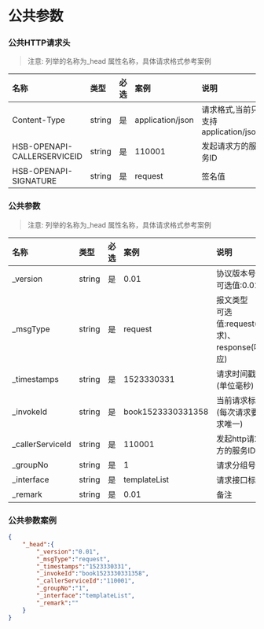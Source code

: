 # 公共参数

### 公共HTTP请求头
> 注意: 列举的名称为_head 属性名称，具体请求格式参考案例
<!--doc.parameter _inherit="false"  id=requestParamter  _column="name,type,required,example,description" position=head-->
| 名称|类型|必选|案例|说明|
|:--|:--|:--|:--|:--|
|Content-Type|string|是|application/json|请求格式,当前只支持<!--enum-->application/json|
|HSB-OPENAPI-CALLERSERVICEID|string|是|110001|发起请求方的服务ID|
|HSB-OPENAPI-SIGNATURE|string|是|request|签名值|

### 公共参数
> 注意: 列举的名称为_head 属性名称，具体请求格式参考案例
<!--doc.parameter id=requestParamter _column="name,type,required,example,description" prefix=_head position=body-->
| 名称|类型|必选|案例|说明|
|:--|:--|:--|:--|:--|
|_version|string|是|0.01|协议版本号<br/>可选值:0.01|
|_msgType|string|是|request|报文类型<br/>可选值:request(请求)、response(响应)|
|_timestamps|string|是|1523330331|请求时间戳(单位毫秒)|
|_invokeId|string|是|book1523330331358|当前请求标识(每次请求要求唯一)|
|_callerServiceId|string|是|110001|发起http请求方的服务ID|
|_groupNo|string|是|1|请求分组号|
|_interface|string|是|templateList|请求接口标识|
|_remark|string|是|0.01|备注|



### 公共参数案例
<!--doc.example.body -->
```json
{
    "_head":{
        "_version":"0.01",
        "_msgType":"request",
        "_timestamps":"1523330331",
        "_invokeId":"book1523330331358",
        "_callerServiceId":"110001",
        "_groupNo":"1",
        "_interface":"templateList",
        "_remark":""
    }
}
```